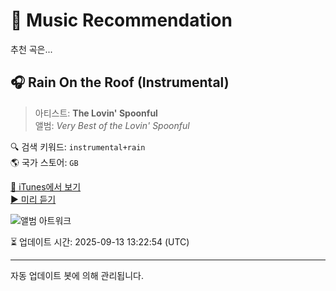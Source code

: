 
# 🎵 Music Recommendation

추천 곡은...

## 🎧 Rain On the Roof (Instrumental)  
> 아티스트: **The Lovin' Spoonful**  
> 앨범: _Very Best of the Lovin' Spoonful_  

🔍 검색 키워드: `instrumental+rain`  
🌎 국가 스토어: `GB`

[🔗 iTunes에서 보기](https://music.apple.com/gb/album/rain-on-the-roof-instrumental/310836310?i=310836472&uo=4)  
[▶️ 미리 듣기](https://audio-ssl.itunes.apple.com/itunes-assets/AudioPreview125/v4/71/6a/c9/716ac9b0-b66a-1c7a-05f4-d3044a9060ab/mzaf_16502544771649180516.plus.aac.p.m4a)

![앨범 아트워크](https://is1-ssl.mzstatic.com/image/thumb/Music/95/4e/98/mzi.vzgpmoel.jpg/100x100bb.jpg)

⏳ 업데이트 시간: 2025-09-13 13:22:54 (UTC)

---
자동 업데이트 봇에 의해 관리됩니다.
